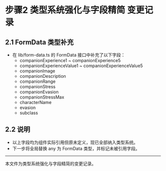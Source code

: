 # 步骤2 类型系统强化与字段精简 变更记录

## 2.1 FormData 类型补充
- 在 lib/form-data.ts 的 FormData 接口中补充了以下字段：
  - companionExperience1 ~ companionExperience5
  - companionExperienceValue1 ~ companionExperienceValue5
  - companionImage
  - companionDescription
  - companionRange
  - companionStress
  - companionEvasion
  - companionStressMax
  - characterName
  - evasion
  - subclass

## 2.2 说明
- 以上字段均为组件实际引用但原未定义，现已全部纳入类型系统。
- 下一步将全局替换 any 为 FormData 类型，并标记未被引用字段。

---

本文件为类型系统强化与字段精简的变更记录。
